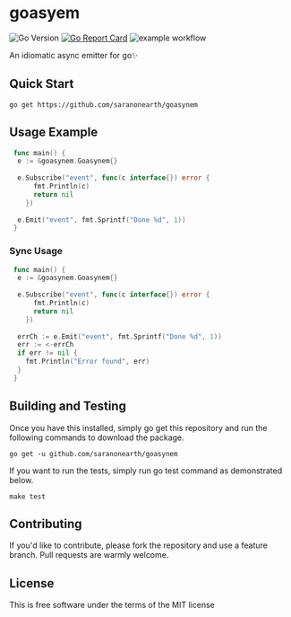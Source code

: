 # goasyem
<img src="https://img.shields.io/github/go-mod/go-version/emitter-io/emitter" alt="Go Version"> [![Go Report Card](https://goreportcard.com/badge/github.com/saranonearth/goasynem)](https://goreportcard.com/report/github.com/saranonearth/goasynem) ![example workflow](https://github.com/saranonearth/goasynem/actions/workflows/test.yml/badge.svg)

An idiomatic async emitter for go✨

## Quick Start
```
go get https://github.com/saranonearth/goasynem
```

## Usage Example

```go
 func main() {
  e := &goasynem.Goasynem{}
  
  e.Subscribe("event", func(c interface{}) error {
      fmt.Println(c)
      return nil
    })
    
  e.Emit("event", fmt.Sprintf("Done %d", 1))
 }

```
### Sync Usage

```go
 func main() {
  e := &goasynem.Goasynem{}
  
  e.Subscribe("event", func(c interface{}) error {
      fmt.Println(c)
      return nil
    })
    
  errCh := e.Emit("event", fmt.Sprintf("Done %d", 1))
  err := <-errCh
  if err != nil {
    fmt.Println("Error found", err)
  }
 }

```
## Building and Testing
 Once you have this installed, simply go get this repository and run the following commands to download the package.
```shell
go get -u github.com/saranonearth/goasynem
```
If you want to run the tests, simply run go test command as demonstrated below.

```shell
make test
```

## Contributing
If you'd like to contribute, please fork the repository and use a feature branch. Pull requests are warmly welcome.

## License
This is free software under the terms of the MIT license 

